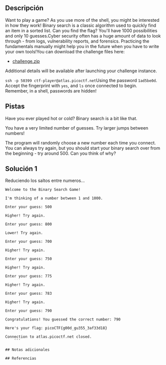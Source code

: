 ## Descripción
Want to play a game? As you use more of the shell, you might be interested in how they work! Binary search is a classic algorithm used to quickly find an item in a sorted list. Can you find the flag? You'll have 1000 possibilities and only 10 guesses.Cyber security often has a huge amount of data to look through - from logs, vulnerability reports, and forensics. Practicing the fundamentals manually might help you in the future when you have to write your own tools!You can download the challenge files here:

- [challenge.zip](https://artifacts.picoctf.net/c_atlas/5/challenge.zip)

Additional details will be available after launching your challenge instance.

`ssh -p 50399 ctf-player@atlas.picoctf.net`Using the password `1ad5be0d`. Accept the fingerprint with `yes`, and `ls` once connected to begin. Remember, in a shell, passwords are hidden!
## Pistas
Have you ever played hot or cold? Binary search is a bit like that.

You have a very limited number of guesses. Try larger jumps between numbers!

The program will randomly choose a new number each time you connect. You can always try again, but you should start your binary search over from the beginning - try around 500. Can you think of why?

## Solución 1
Reduciendo los saltos entre numeros...
```shell
Welcome to the Binary Search Game!

I'm thinking of a number between 1 and 1000.

Enter your guess: 500

Higher! Try again.

Enter your guess: 800

Lower! Try again.

Enter your guess: 700

Higher! Try again.

Enter your guess: 750

Higher! Try again.

Enter your guess: 775

Higher! Try again.

Enter your guess: 783

Higher! Try again.

Enter your guess: 790

Congratulations! You guessed the correct number: 790

Here's your flag: picoCTF{g00d_gu355_3af33d18}

Connection to atlas.picoctf.net closed.
    ```

## Notas adicionales

## Referencias
